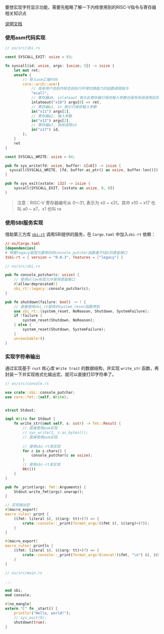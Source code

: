 要想实现字符显示功能，需要先粗略了解一下内核使用到的RISC-V指令与寄存器相关知识点

[说明文档](https://rcore-os.cn/rCore-Tutorial-Book-v3/chapter1/5support-func-call.html)

### 使用asm代码实现

```rust
// os/src/sbi.rs

const SYSCALL_EXIT: usize = 93;

fn syscall(id: usize, args: [usize; 3]) -> isize {
    let mut ret;
    unsafe {
	    // 导入asm汇编代码
        core::arch::asm!(
	        // 具有用户态到内核态到执行环境切换能力的函数调用指令
            "ecall",
            // 寄存器a0, inlateout 表示此寄存器只保存输入参数也保存系统调用后的返回值
            inlateout("x10") args[0] => ret,
            // 寄存器a1, in 表示只保存输入参数
            in("x11") args[1],
            // 寄存器a2, 输入参数
            in("x12") args[2],
            // 寄存器a7, 系统调用id
            in("x17") id,
        );
    }
    ret
}

const SYSCALL_WRITE: usize = 64;

pub fn sys_write(fd: usize, buffer: &[u8]) -> isize {
  syscall(SYSCALL_WRITE, [fd, buffer.as_ptr() as usize, buffer.len()])
}

pub fn sys_exit(xstate: i32) -> isize {
    syscall(SYSCALL_EXIT, [xstate as usize, 0, 0])
}
```

> 注意：RISC-V 寄存器编号从 0～31, 表示为 x0 ~ x31。其中 x10 ~ x17 也叫 a0 ~ a7，x1 也叫 ra
> 
### 使用SBI服务实现

借助第三方库 [`sbi-rt`](https://github.com/rustsbi/rustsbi) 调用SBI提供的服务，在 `Cargo.toml` 中加入`sbi-rt` 依赖：

```toml
// os/Cargo.toml
[dependencies]
# 带要legacy是因为要用的的console_putchar函数属于SBI的遗留接口
3sbi-rt = { version = "0.0.3", features = ["legacy"] }
```

```rust
// os/src/sbi.rs

pub fn console_putchar(c: usize) {
    // 使用allow标签允许使用遗留接口
    #[allow(deprecated)]
    sbi_rt::legacy::console_putchar(c);
}

pub fn shutdown(failure: bool) -> ! {
	// 直接使用sbi_rt提供的system_reset函数停机
    use sbi_rt::{system_reset, NoReason, Shutdown, SystemFailure};
    if !failure {
        system_reset(Shutdown, NoReason);
    } else {
        system_reset(Shutdown, SystemFailure);
    }
    unreachable!()
}

```

### 实现字符串输出

通过实现基于 `rust` 核心库 `Write trait` 的数据结构，并实现 `write_str` 函数，再封装一下并实现格式化输出宏，就可以直接打印字符串了。

```rust
// os/src/console.rs

use crate::sbi::console_putchar;
use core::fmt::{self, Write};


struct Stdout;

impl Write for Stdout {
    fn write_str(&mut self, s: &str) -> fmt::Result {
	    // 直接使用asm实现
		// sys_write(1, s.as_bytes());
		// 直接使用asm实现
	    
		// 使用sbi-rt库实现
        for c in s.chars() {
            console_putchar(c as usize);
        }
        // 使用sbi-rt库实现
        Ok(())
    }
}

pub fn _print(args: fmt::Arguments) {
    Stdout.write_fmt(args).unwrap();
}

// 实现输出宏
#[macro_export]
macro_rules! print {
    ($fmt: literal $(, $($arg: tt)+)?) => {
        crate::console::_print(format_args!($fmt $(, $($arg)+)?));
    }
}

#[macro_export]
macro_rules! println {
    ($fmt: literal $(, $($arg: tt)+)?) => {
        crate::console::_print(format_args!(concat!($fmt, "\n") $(, $($arg)+)?));
    }
}

// os/src/main.rs

...

mod sbi;
mod console;

#[no_mangle]
extern "C" fn _start() {
	println!("Hello, world!");
    // sys_exit(9);
    shutdown(true);
}
```
